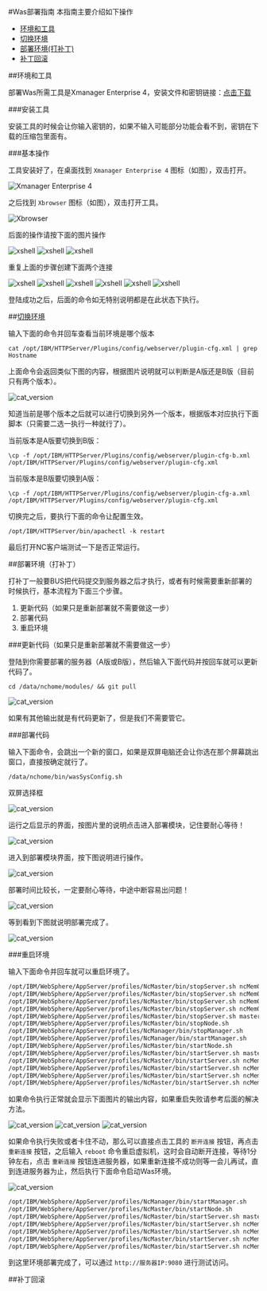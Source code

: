 #Was部署指南
本指南主要介绍如下操作

 - [环境和工具](#环境和工具)
 - [切换环境](#切换环境)
 - [部署环境(打补丁)](#部署环境打补丁)
 - [补丁回滚](#补丁回滚)

##环境和工具

部署Was所需工具是Xmanager Enterprise 4，安装文件和密钥链接：<a href="xmanager.zip?raw=true">点击下载</a>

###安装工具

安装工具的时候会让你输入密钥的，如果不输入可能部分功能会看不到，密钥在下载的压缩包里面有。

###基本操作

工具安装好了，在桌面找到 `Xmanager Enterprise 4` 图标（如图），双击打开。

![Xmanager Enterprise 4](desktop.png)

之后找到 `Xbrowser` 图标（如图），双击打开工具。

![Xbrowser](tool.png)

后面的操作请按下面的图片操作

![xshell](new_xshell.png)
![xshell](new_xshell2.png)
![xshell](new_xshell3.png)

重复上面的步骤创建下面两个连接

![xshell](new_xshell4.png)
![xshell](new_xshell5.png)
![xshell](open_xshell.png)
![xshell](login_xshell_username.png)
![xshell](login_xshell_password.png)
![xshell](login_success.jpg)

登陆成功之后，后面的命令如无特别说明都是在此状态下执行。

##[切换环境](id:bbc)

输入下面的命令并回车查看当前环境是哪个版本

`cat /opt/IBM/HTTPServer/Plugins/config/webserver/plugin-cfg.xml | grep Hostname`

上面命令会返回类似下图的内容，根据图片说明就可以判断是A版还是B版（目前只有两个版本）。

![cat_version](cat_version.png)

知道当前是哪个版本之后就可以进行切换到另外一个版本，根据版本对应执行下面脚本（只需要二选一执行一种就行了）。

当前版本是A版要切换到B版：

`\cp -f /opt/IBM/HTTPServer/Plugins/config/webserver/plugin-cfg-b.xml /opt/IBM/HTTPServer/Plugins/config/webserver/plugin-cfg.xml`

当前版本是B版要切换到A版：

`\cp -f /opt/IBM/HTTPServer/Plugins/config/webserver/plugin-cfg-a.xml /opt/IBM/HTTPServer/Plugins/config/webserver/plugin-cfg.xml`

切换完之后，要执行下面的命令让配置生效。

`/opt/IBM/HTTPServer/bin/apachectl -k restart`

最后打开NC客户端测试一下是否正常运行。

##部署环境（打补丁）

打补丁一般要BUS把代码提交到服务器之后才执行，或者有时候需要重新部署的时候执行，基本流程为下面三个步骤。

 1. 更新代码（如果只是重新部署就不需要做这一步）
 2. 部署代码
 3. 重启环境

###更新代码（如果只是重新部署就不需要做这一步）

登陆到你需要部署的服务器（A版或B版），然后输入下面代码并按回车就可以更新代码了。

`cd /data/nchome/modules/ && git pull`

![cat_version](update_code.jpg)

如果有其他输出就是有代码更新了，但是我们不需要管它。

###部署代码

输入下面命令，会跳出一个新的窗口，如果是双屏电脑还会让你选在那个屏幕跳出窗口，直接按确定就行了。

`/data/nchome/bin/wasSysConfig.sh`

双屏选择框

![cat_version](two_screen.png)

运行之后显示的界面，按图片里的说明点击进入部署模块，记住要耐心等待！

![cat_version](enter_deploy.png)

进入到部署模块界面，按下图说明进行操作。

![cat_version](deploy.png)

部署时间比较长，一定要耐心等待，中途中断容易出问题！

![cat_version](deploying.png)

等到看到下图就说明部署完成了。

![cat_version](deploy_finsh.png)

###重启环境

输入下面命令并回车就可以重启环境了。

```sh
/opt/IBM/WebSphere/AppServer/profiles/NcMaster/bin/stopServer.sh ncMem04
/opt/IBM/WebSphere/AppServer/profiles/NcMaster/bin/stopServer.sh ncMem03
/opt/IBM/WebSphere/AppServer/profiles/NcMaster/bin/stopServer.sh ncMem02
/opt/IBM/WebSphere/AppServer/profiles/NcMaster/bin/stopServer.sh ncMem01
/opt/IBM/WebSphere/AppServer/profiles/NcMaster/bin/stopServer.sh master
/opt/IBM/WebSphere/AppServer/profiles/NcMaster/bin/stopNode.sh
/opt/IBM/WebSphere/AppServer/profiles/NcManager/bin/stopManager.sh
/opt/IBM/WebSphere/AppServer/profiles/NcManager/bin/startManager.sh
/opt/IBM/WebSphere/AppServer/profiles/NcMaster/bin/startNode.sh
/opt/IBM/WebSphere/AppServer/profiles/NcMaster/bin/startServer.sh master
/opt/IBM/WebSphere/AppServer/profiles/NcMaster/bin/startServer.sh ncMem01
/opt/IBM/WebSphere/AppServer/profiles/NcMaster/bin/startServer.sh ncMem02
/opt/IBM/WebSphere/AppServer/profiles/NcMaster/bin/startServer.sh ncMem03
/opt/IBM/WebSphere/AppServer/profiles/NcMaster/bin/startServer.sh ncMem04
```

如果命令执行正常就会显示下面图片的输出内容，如果重启失败请参考后面的解决方法。

![cat_version](reboo_was1.png)
![cat_version](reboo_was2.png)
![cat_version](reboo_was3.png)

如果命令执行失败或者卡住不动，那么可以直接点击工具的 `断开连接`  按钮，再点击 `重新连接` 按钮，之后输入 `reboot` 命令重启虚拟机，这时会自动断开连接，等待1分钟左右，点击 `重新连接` 按钮连进服务器，如果重新连接不成功则等一会儿再试，直到连进服务器为止，然后执行下面命令启动Was环境。

![cat_version](reboot.png)

```sh
/opt/IBM/WebSphere/AppServer/profiles/NcManager/bin/startManager.sh
/opt/IBM/WebSphere/AppServer/profiles/NcMaster/bin/startNode.sh
/opt/IBM/WebSphere/AppServer/profiles/NcMaster/bin/startServer.sh master
/opt/IBM/WebSphere/AppServer/profiles/NcMaster/bin/startServer.sh ncMem01
/opt/IBM/WebSphere/AppServer/profiles/NcMaster/bin/startServer.sh ncMem02
/opt/IBM/WebSphere/AppServer/profiles/NcMaster/bin/startServer.sh ncMem03
/opt/IBM/WebSphere/AppServer/profiles/NcMaster/bin/startServer.sh ncMem04
```

到这里环境部署完成了，可以通过 `http://服务器IP:9080` 进行测试访问。

##补丁回滚


